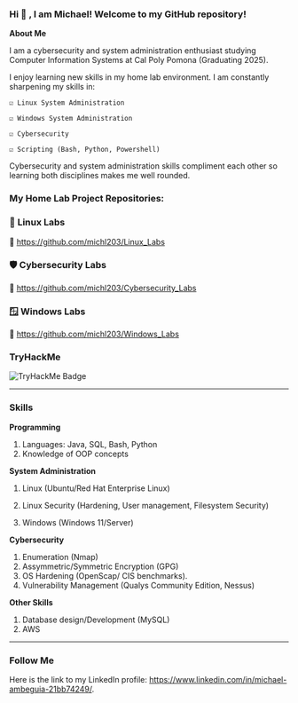 ### Hi 👋 , I am Michael! Welcome to my GitHub repository!



**About Me**
 
  I am a cybersecurity and system administration enthusiast studying Computer Information Systems at Cal Poly Pomona (Graduating 2025). 
  
  I enjoy learning new skills in my home lab environment. I am constantly sharpening my skills in:
 
    ☑️ Linux System Administration
  
    ☑️ Windows System Administration
  
    ☑️ Cybersecurity
  
    ☑️ Scripting (Bash, Python, Powershell)

  Cybersecurity and system administration skills compliment each other so learning both disciplines makes me well rounded.

 
###  My Home Lab Project Repositories:

### 🐧 **Linux Labs**

🔗 https://github.com/michl203/Linux_Labs
 

### 🛡️ **Cybersecurity Labs**

🔗 https://github.com/michl203/Cybersecurity_Labs

### 🪟 **Windows Labs**

🔗 https://github.com/michl203/Windows_Labs


### TryHackMe
![TryHackMe Badge](https://tryhackme.com/api/v2/badges/public-profile?userPublicId=1313584)



___________________________________________________________________________________________________  

### Skills
**Programming**
 1. Languages: Java, SQL, Bash, Python
 2. Knowledge of OOP concepts  

**System Administration**
 1. Linux (Ubuntu/Red Hat Enterprise Linux) 

 2. Linux Security (Hardening, User management, Filesystem Security)
 3. Windows (Windows 11/Server)

**Cybersecurity**
 1. Enumeration (Nmap)
 2. Assymmetric/Symmetric Encryption (GPG)
 3. OS Hardening (OpenScap/ CIS benchmarks).
 4. Vulnerability Management (Qualys Community Edition, Nessus)

**Other Skills**
 1. Database design/Development (MySQL)
 2. AWS
   

___________________________________________________________________________________________________  


   
### Follow Me
Here is the link to my LinkedIn profile: https://www.linkedin.com/in/michael-ambeguia-21bb74249/.









